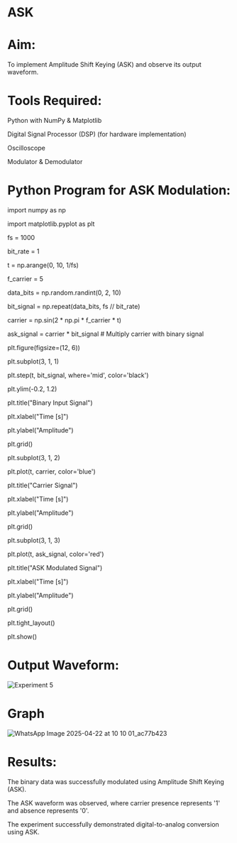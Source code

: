 # ASK

# Aim:

To implement Amplitude Shift Keying (ASK) and observe its output waveform.

# Tools Required:

Python with NumPy & Matplotlib

Digital Signal Processor (DSP) (for hardware implementation)

Oscilloscope

Modulator & Demodulator

# Python Program for ASK Modulation:

import numpy as np

import matplotlib.pyplot as plt

fs = 1000  

bit_rate = 1  

t = np.arange(0, 10, 1/fs)  

f_carrier = 5 


data_bits = np.random.randint(0, 2, 10) 

bit_signal = np.repeat(data_bits, fs // bit_rate)  


carrier = np.sin(2 * np.pi * f_carrier * t)


ask_signal = carrier * bit_signal  # Multiply carrier with binary signal


plt.figure(figsize=(12, 6))


plt.subplot(3, 1, 1)

plt.step(t, bit_signal, where='mid', color='black')

plt.ylim(-0.2, 1.2)

plt.title("Binary Input Signal")

plt.xlabel("Time [s]")

plt.ylabel("Amplitude")

plt.grid()


plt.subplot(3, 1, 2)

plt.plot(t, carrier, color='blue')

plt.title("Carrier Signal")

plt.xlabel("Time [s]")

plt.ylabel("Amplitude")

plt.grid()


plt.subplot(3, 1, 3)

plt.plot(t, ask_signal, color='red')

plt.title("ASK Modulated Signal")

plt.xlabel("Time [s]")

plt.ylabel("Amplitude")

plt.grid()

plt.tight_layout()

plt.show()

# Output Waveform:

![Experiment 5](https://github.com/user-attachments/assets/550e9365-c347-4560-8a6d-16b7e99976cc)
# Graph


![WhatsApp Image 2025-04-22 at 10 10 01_ac77b423](https://github.com/user-attachments/assets/92214f35-9437-4217-b8b3-dac43088262b)



# Results:

The binary data was successfully modulated using Amplitude Shift Keying (ASK).

The ASK waveform was observed, where carrier presence represents '1' and absence represents '0'.

The experiment successfully demonstrated digital-to-analog conversion using ASK.

